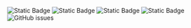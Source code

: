 ![Static Badge](https://img.shields.io/badge/blacklists-60-000000) ![Static Badge](https://img.shields.io/badge/blacklisted-2882316-cc0000) ![Static Badge](https://img.shields.io/badge/whitelisted-2242-00CC00) ![Static Badge](https://img.shields.io/badge/streaming_blacklist-28106-000000) ![GitHub issues](https://img.shields.io/github/issues/fabriziosalmi/blacklists)
